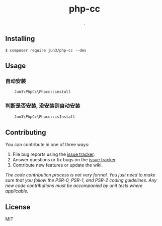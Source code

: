 <h1 align="center"> php-cc </h1>

<p align="center"> .</p>


## Installing

```shell
$ composer require jun3/php-cc --dev
```

## Usage

### 自动安装
```php
    Jun3\PhpCc\Phpcc::install
```

### 判断是否安装, 没安装则自动安装
```php
    Jun3\PhpCc\Phpcc::isInstall
```

## Contributing

You can contribute in one of three ways:

1. File bug reports using the [issue tracker](https://github.com/jun3/php-cc/issues).
2. Answer questions or fix bugs on the [issue tracker](https://github.com/jun3/php-cc/issues).
3. Contribute new features or update the wiki.

_The code contribution process is not very formal. You just need to make sure that you follow the PSR-0, PSR-1, and PSR-2 coding guidelines. Any new code contributions must be accompanied by unit tests where applicable._

## License

MIT